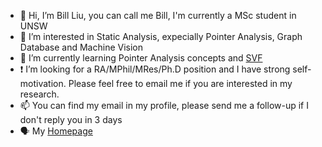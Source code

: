- 👋 Hi, I’m Bill Liu, you can call me Bill, I'm currently a MSc student in UNSW
- 👀 I’m interested in Static Analysis, expecially Pointer Analysis, Graph Database and Machine Vision
- 🌱 I’m currently learning Pointer Analysis concepts and [SVF](https://svf-tools.github.io/SVF/)
- ❗️ I’m looking for a RA/MPhil/MRes/Ph.D position and I have strong self-motivation. Please feel free to email me if you are interested in my research.
- 📫 You can find my email in my profile, please send me a follow-up if I don't reply you in 3 days
- 🗣️ My [Homepage](https://billxzliu.github.io/) 

<!---
Billxzliu/Billxzliu is a ✨ special ✨ repository because its `README.md` (this file) appears on your GitHub profile.
You can click the Preview link to take a look at your changes.
--->
